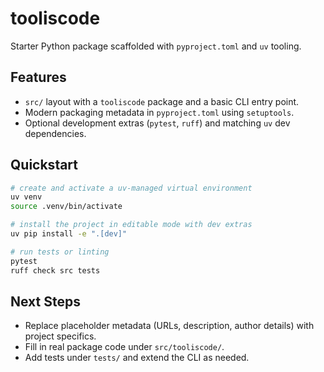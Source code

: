 # tooliscode

Starter Python package scaffolded with `pyproject.toml` and `uv` tooling.

## Features

- `src/` layout with a `tooliscode` package and a basic CLI entry point.
- Modern packaging metadata in `pyproject.toml` using `setuptools`.
- Optional development extras (`pytest`, `ruff`) and matching `uv` dev dependencies.

## Quickstart

```bash
# create and activate a uv-managed virtual environment
uv venv
source .venv/bin/activate

# install the project in editable mode with dev extras
uv pip install -e ".[dev]"

# run tests or linting
pytest
ruff check src tests
```

## Next Steps

- Replace placeholder metadata (URLs, description, author details) with project specifics.
- Fill in real package code under `src/tooliscode/`.
- Add tests under `tests/` and extend the CLI as needed.
